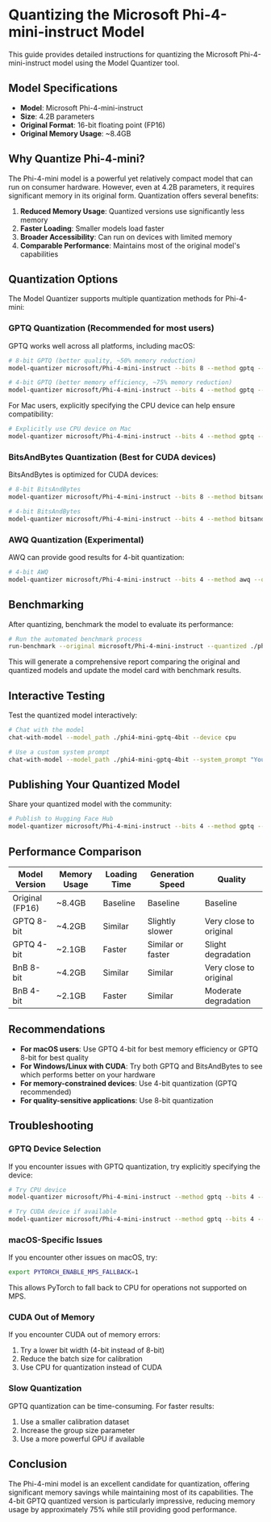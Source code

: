# Quantizing the Microsoft Phi-4-mini-instruct Model

This guide provides detailed instructions for quantizing the Microsoft Phi-4-mini-instruct model using the Model Quantizer tool.

## Model Specifications

- **Model**: Microsoft Phi-4-mini-instruct
- **Size**: 4.2B parameters
- **Original Format**: 16-bit floating point (FP16)
- **Original Memory Usage**: ~8.4GB

## Why Quantize Phi-4-mini?

The Phi-4-mini model is a powerful yet relatively compact model that can run on consumer hardware. However, even at 4.2B parameters, it requires significant memory in its original form. Quantization offers several benefits:

1. **Reduced Memory Usage**: Quantized versions use significantly less memory
2. **Faster Loading**: Smaller models load faster
3. **Broader Accessibility**: Can run on devices with limited memory
4. **Comparable Performance**: Maintains most of the original model's capabilities

## Quantization Options

The Model Quantizer supports multiple quantization methods for Phi-4-mini:

### GPTQ Quantization (Recommended for most users)

GPTQ works well across all platforms, including macOS:

```bash
# 8-bit GPTQ (better quality, ~50% memory reduction)
model-quantizer microsoft/Phi-4-mini-instruct --bits 8 --method gptq --output-dir phi4-mini-gptq-8bit

# 4-bit GPTQ (better memory efficiency, ~75% memory reduction)
model-quantizer microsoft/Phi-4-mini-instruct --bits 4 --method gptq --output-dir phi4-mini-gptq-4bit
```

For Mac users, explicitly specifying the CPU device can help ensure compatibility:

```bash
# Explicitly use CPU device on Mac
model-quantizer microsoft/Phi-4-mini-instruct --bits 4 --method gptq --device cpu --output-dir phi4-mini-gptq-4bit
```

### BitsAndBytes Quantization (Best for CUDA devices)

BitsAndBytes is optimized for CUDA devices:

```bash
# 8-bit BitsAndBytes
model-quantizer microsoft/Phi-4-mini-instruct --bits 8 --method bitsandbytes --output-dir phi4-mini-bnb-8bit

# 4-bit BitsAndBytes
model-quantizer microsoft/Phi-4-mini-instruct --bits 4 --method bitsandbytes --output-dir phi4-mini-bnb-4bit
```

### AWQ Quantization (Experimental)

AWQ can provide good results for 4-bit quantization:

```bash
# 4-bit AWQ
model-quantizer microsoft/Phi-4-mini-instruct --bits 4 --method awq --output-dir phi4-mini-awq-4bit
```

## Benchmarking

After quantizing, benchmark the model to evaluate its performance:

```bash
# Run the automated benchmark process
run-benchmark --original microsoft/Phi-4-mini-instruct --quantized ./phi4-mini-gptq-4bit --device cpu --max_tokens 50 --output_dir benchmark_results --update-model-card
```

This will generate a comprehensive report comparing the original and quantized models and update the model card with benchmark results.

## Interactive Testing

Test the quantized model interactively:

```bash
# Chat with the model
chat-with-model --model_path ./phi4-mini-gptq-4bit --device cpu

# Use a custom system prompt
chat-with-model --model_path ./phi4-mini-gptq-4bit --system_prompt "You are a helpful AI assistant specialized in science."
```

## Publishing Your Quantized Model

Share your quantized model with the community:

```bash
# Publish to Hugging Face Hub
model-quantizer microsoft/Phi-4-mini-instruct --bits 4 --method gptq --output-dir phi4-mini-gptq-4bit --publish --repo-id YOUR_USERNAME/phi4-mini-gptq-4bit
```

## Performance Comparison

| Model Version | Memory Usage | Loading Time | Generation Speed | Quality |
|---------------|--------------|--------------|------------------|---------|
| Original (FP16) | ~8.4GB | Baseline | Baseline | Baseline |
| GPTQ 8-bit | ~4.2GB | Similar | Slightly slower | Very close to original |
| GPTQ 4-bit | ~2.1GB | Faster | Similar or faster | Slight degradation |
| BnB 8-bit | ~4.2GB | Similar | Similar | Very close to original |
| BnB 4-bit | ~2.1GB | Faster | Similar | Moderate degradation |

## Recommendations

- **For macOS users**: Use GPTQ 4-bit for best memory efficiency or GPTQ 8-bit for best quality
- **For Windows/Linux with CUDA**: Try both GPTQ and BitsAndBytes to see which performs better on your hardware
- **For memory-constrained devices**: Use 4-bit quantization (GPTQ recommended)
- **For quality-sensitive applications**: Use 8-bit quantization

## Troubleshooting

### GPTQ Device Selection

If you encounter issues with GPTQ quantization, try explicitly specifying the device:

```bash
# Try CPU device
model-quantizer microsoft/Phi-4-mini-instruct --method gptq --bits 4 --device cpu

# Try CUDA device if available
model-quantizer microsoft/Phi-4-mini-instruct --method gptq --bits 4 --device cuda
```

### macOS-Specific Issues

If you encounter other issues on macOS, try:

```bash
export PYTORCH_ENABLE_MPS_FALLBACK=1
```

This allows PyTorch to fall back to CPU for operations not supported on MPS.

### CUDA Out of Memory

If you encounter CUDA out of memory errors:

1. Try a lower bit width (4-bit instead of 8-bit)
2. Reduce the batch size for calibration
3. Use CPU for quantization instead of CUDA

### Slow Quantization

GPTQ quantization can be time-consuming. For faster results:

1. Use a smaller calibration dataset
2. Increase the group size parameter
3. Use a more powerful GPU if available

## Conclusion

The Phi-4-mini model is an excellent candidate for quantization, offering significant memory savings while maintaining most of its capabilities. The 4-bit GPTQ quantized version is particularly impressive, reducing memory usage by approximately 75% while still providing good performance. 
